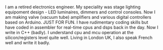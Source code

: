 I am a retired electronics engineer.  My speciality was stage lighting equipoment design - LED luminaires, dimmers and control consoles.  Now I am making valve (vacuum tube) amplifiers and various digital controllers based on Arduino.  JUST FOR FUN.
I have rudimentary coding skills but have coded in assembler for real-time cpus and dsps back in the day.  Now I write in C++ (badly).  I understand cpu and mcu operation at the silicon/registers level quite well.
Living in London UK, I also speak French well and write it badly.


<!---
adambennette/adambennette is a ✨ special ✨ repository because its `README.md` (this file) appears on your GitHub profile.
You can click the Preview link to take a look at your changes.
--->
